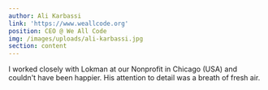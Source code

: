 ```yaml
---
author: Ali Karbassi
link: 'https://www.weallcode.org'
position: CEO @ We All Code
img: /images/uploads/ali-karbassi.jpg
section: content
---
```


I worked closely with Lokman at our Nonprofit in Chicago (USA) and couldn't have been happier. His attention to detail was a breath of fresh air.
